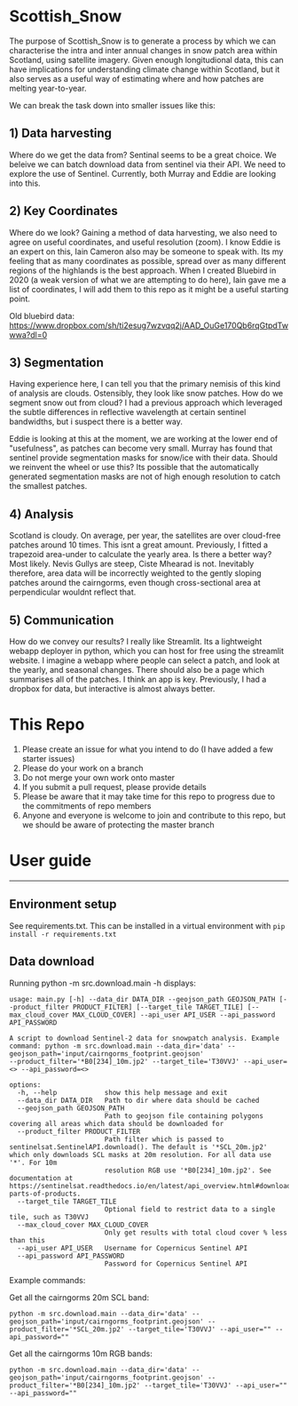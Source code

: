 # Scottish_Snow

The purpose of Scottish_Snow is to generate a process by which we can characterise the intra and inter annual changes in snow patch area within Scotland, using satellite imagery. Given enough longitudional data, this can have implications for understanding climate change within Scotland, but it also serves as a useful way of estimating where and how patches are melting year-to-year.

We can break the task down into smaller issues like this:

## 1) Data harvesting

Where do we get the data from? Sentinal seems to be a great choice. We beleive we can batch download data from sentinel via their API. We need to explore the use of Sentinel. Currently, both Murray and Eddie are looking into this.

## 2) Key Coordinates

Where do we look? Gaining a method of data harvesting, we also need to agree on useful coordinates, and useful resolution (zoom). I know Eddie is an expert on this, Iain Cameron also may be someone to speak with. Its my feeling that as many coordinates as possible, spread over as many different regions of the highlands is the best approach. When I created Bluebird in 2020 (a weak version of what we are attempting to do here), Iain gave me a list of coordinates, I will add them to this repo as it might be a useful starting point.

Old bluebird data:
https://www.dropbox.com/sh/ti2esug7wzvqq2j/AAD_OuGe170Qb6rqGtpdTwwwa?dl=0

## 3) Segmentation

Having experience here, I can tell you that the primary nemisis of this kind of analysis are clouds. Ostensibly, they look like snow patches. How do we segment snow out from cloud? I had a previous approach which leveraged the subtle differences in reflective wavelength at certain sentinel bandwidths, but i suspect there is a better way. 

Eddie is looking at this at the moment, we are working at the lower end of "usefulness", as patches can become very small. Murray has found that sentinel provide segmentation masks for snow/ice with their data. Should we reinvent the wheel or use this? Its possible that the automatically generated segmentation masks are not of high enough resolution to catch the smallest patches.

## 4) Analysis

Scotland is cloudy. On average, per year, the satellites are over cloud-free patches around 10 times. This isnt a great amount. Previously, I fitted a trapezoid area-under to calculate the yearly area. Is there a better way? Most likely. Nevis Gullys are steep, Ciste Mhearad is not. Inevitably therefore, area data will be incorrectly weighted to the gently sloping patches around the cairngorms, even though cross-sectional area at perpendicular wouldnt reflect that.

## 5) Communication

How do we convey our results? I really like Streamlit. Its a lightweight webapp deployer in python, which you can host for free using the streamlit website. I imagine a webapp where people can select a patch, and look at the yearly, and seasonal changes. There should also be a page which summarises all of the patches. I think an app is key. Previously, I had a dropbox for data, but interactive is almost always better.

# This Repo

1) Please create an issue for what you intend to do (I have added a few starter issues)
2) Please do your work on a branch
3) Do not merge your own work onto master
4) If you submit a pull request, please provide details
5) Please be aware that it may take time for this repo to progress due to the commitments of repo members
6) Anyone and everyone is welcome to join and contribute to this repo, but we should be aware of protecting the master branch



# User guide
---

## Environment setup

See requirements.txt. This can be installed in a virtual environment with `pip install -r requirements.txt`


## Data download

Running python -m src.download.main -h displays:

	usage: main.py [-h] --data_dir DATA_DIR --geojson_path GEOJSON_PATH [--product_filter PRODUCT_FILTER] [--target_tile TARGET_TILE] [--max_cloud_cover MAX_CLOUD_COVER] --api_user API_USER --api_password API_PASSWORD
	
	A script to download Sentinel-2 data for snowpatch analysis. Example command: python -m src.download.main --data_dir='data' --geojson_path='input/cairngorms_footprint.geojson'
	--product_filter='*B0[234]_10m.jp2' --target_tile='T30VVJ' --api_user=<> --api_password=<>
	
	options:
	  -h, --help            show this help message and exit
	  --data_dir DATA_DIR   Path to dir where data should be cached
	  --geojson_path GEOJSON_PATH
	                        Path to geojson file containing polygons covering all areas which data should be downloaded for
	  --product_filter PRODUCT_FILTER
	                        Path filter which is passed to sentinelsat.SentinelAPI.download(). The default is '*SCL_20m.jp2' which only downloads SCL masks at 20m resolution. For all data use '*'. For 10m
	                        resolution RGB use '*B0[234]_10m.jp2'. See documentation at https://sentinelsat.readthedocs.io/en/latest/api_overview.html#downloading-parts-of-products.
	  --target_tile TARGET_TILE
	                        Optional field to restrict data to a single tile, such as T30VVJ
	  --max_cloud_cover MAX_CLOUD_COVER
	                        Only get results with total cloud cover % less than this
	  --api_user API_USER   Username for Copernicus Sentinel API
	  --api_password API_PASSWORD
	                        Password for Copernicus Sentinel API

Example commands:

Get all the cairngorms 20m SCL band:

	python -m src.download.main --data_dir='data' --geojson_path='input/cairngorms_footprint.geojson' --product_filter='*SCL_20m.jp2' --target_tile='T30VVJ' --api_user="" --api_password=""

Get all the cairngorms 10m RGB bands:

	python -m src.download.main --data_dir='data' --geojson_path='input/cairngorms_footprint.geojson' --product_filter='*B0[234]_10m.jp2' --target_tile='T30VVJ' --api_user="" --api_password=""


